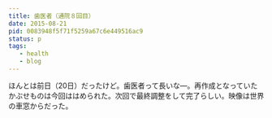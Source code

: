 ```yaml
---
title: 歯医者（通院８回目）
date: 2015-08-21
pid: 0083948f5f71f5259a67c6e449516ac9
status: p
tags:
   - health
   - blog
---
```


ほんとは前日（20日）だったけど。歯医者って長いな―。再作成となっていたかぶせものは今回ははめられた。次回で最終調整をして完了らしい。映像は世界の車窓からだった。
